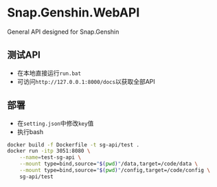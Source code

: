 # Snap.Genshin.WebAPI
General API designed for Snap.Genshin

## 测试API

- 在本地直接运行`run.bat`
- 可访问`http://127.0.0.1:8000/docs`以获取全部API

## 部署

- 在`setting.json`中修改`key`值
- 执行bash

```bash
docker build -f Dockerfile -t sg-api/test .
docker run -itp 3051:8080 \
    --name=test-sg-api \
    --mount type=bind,source="$(pwd)"/data,target=/code/data \
    --mount type=bind,source="$(pwd)"/config,target=/code/config \
    sg-api/test
```

